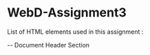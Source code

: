 # WebD-Assignment3


List of HTML elements used in this assignment :   

 <head> --  Document Header Section    
 <title> -- Page title, shown in tabs, Must be precise and meaningful   
 <body> -- Document Body Section--contains all the contents of an HTML document,there can be only one body tag in a document    
 <div> -- Element is the generic container for flow content  
 <section> -- Element represents a generic standalone section of a document   
 <picture> -- The <picture> HTML element contains zero or more <source> elements and one <img> element to offer alternative versions of an image for different display/device scenarios.  
 <article> -- The <article> HTML element represents a self-contained composition in a document
 <a> -- The <a> HTML element (or anchor element), with its href attribute, creates a hyperlink to web pages, files, email addresses, locations in the same page, or anything else a URL can address.  
 <img> -- The <img> HTML element embeds an image into the document.   
 <source> -- The <source> HTML element specifies multiple media resources for the <picture>, the <audio> element, or the <video> element   
 <p> -- The <p> HTML element represents a paragraph. Paragraphs are usually represented in visual media as blocks of text separated from adjacent blocks by blank lines   
 <label> -- The <label> HTML element represents a caption for an item in a user interface.   
 <input> -- The <input> HTML element is used to create interactive controls for web-based forms in order to accept data from the user; a wide variety of types of input data   
 <button> -- The <button> HTML element represents a clickable button, used to submit forms or anywhere in a document for accessible, standard button functionality.   
 <form> -- The <form> HTML element represents a document section containing interactive controls for submitting information.   
 <select> -- The <select> HTML element represents a control that provides a menu of options   
 <option> -- The <option> HTML element is used to define an item contained in a <select>, an <optgroup>, or a <datalist> element.   
 <h1>-<h6> --The <h1> to <h6> HTML elements represent six levels of section headings. <h1> is the highest section level and <h6> is the lowest.   
 <ul> -- The <ul> HTML element represents an unordered list of items, typically rendered as a bulleted list.   
 <li> -- The <li> HTML element is used to represent an item in a list   
 <footer> -- The <footer> HTML element represents a footer for its nearest sectioning content or sectioning root element.   
